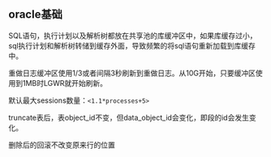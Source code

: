 ## oracle基础 
SQL语句，执行计划以及解析树都放在共享池的库缓冲区中，如果库缓存过小，sql执行计划和解析树转储到缓存外面，导致频繁的将sql语句重新加载到库缓存中。

重做日志缓冲区使用1/3或者间隔3秒刷新到重做日志。从10G开始，只要缓冲区使用到1MB时LGWR就开始刷新。

默认最大sessions数量：```<1.1*processes+5>```

truncate表后，表object_id不变，但data_object_id会变化，即段的id会发生变化。

删除后的回滚不改变原来行的位置
